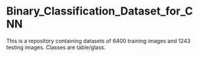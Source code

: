 # Binary_Classification_Dataset_for_CNN
This is a repository containing datasets of 6400 training images and 1243 testing images. Classes are table/glass.
